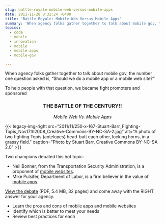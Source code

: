 ```yaml
---
slug: battle-royale-mobile-web-versus-mobile-apps
date: 2011-11-28 8:32:24 -0400
title: 'Battle Royale: Mobile Web Versus Mobile Apps'
summary: 'When agency folks gather together to talk about mobile gov, the number one question asked is, &#8220;Should we do a mobile app or a mobile web site?&#8221; To help people with that question, we became fight promoters and sponsored THE BATTLE OF THE CENTURY: Mobile Web Vs. Mobile Apps.'
topics:
  - code
  - mobile
  - innovation
  - mobile
  - mobile-apps
  - mobile-gov

---
```


When agency folks gather together to talk about mobile gov, the number one question asked is, &#8220;Should we do a mobile app or a mobile web site?&#8221;

To help people with that question, we became fight promoters and sponsored

<h3 style="text-align: center">THE BATTLE OF THE CENTURY!!</h3>

<p style="text-align: center"><em>Mobile Web Vs. Mobile Apps</em></p>

{{< legacy-img-right src="2011/11/250-x-167-Stuart-Barr_Fighting-Topis_Nov17th2008_Creative-Commons-BY-NC-SA-2.jpg" alt="A photo of two fighting Topis (antelopes) head-butt each other, locking horns, in a grassy field." caption="Photo by Stuart Barr, Creative Commons BY-NC-SA 2.0" >}} 

Two champions debated this hot topic:

  * Neil Bonner, from the Transportation Security Administration, is a proponent of [mobile websites](http://apps.tsa.dhs.gov/mytsa/).
  * Mike Pulsifer, Department of Labor, is a firm believer in the value of [mobile apps](http://www.dol.gov/dol/apps/).

[View the debate](https://s3.amazonaws.com/digitalgov/_legacy-img/2011/11/mobile-apps-vs-mobile-web-slides.pdf) (PDF, 5.4 MB, 32 pages) and come away with the RIGHT answer for your agency.

  * Learn the pros and cons of mobile apps and mobile websites
  * Identify which is better to meet your needs
  * Review best practices for each
